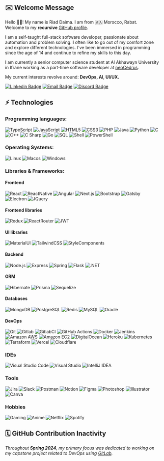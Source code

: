 ## ✉️ Welcome Message

Hello 👋🏻! My name is Riad Daima. I am from 🇲🇦 Morocco, Rabat.</br>Welcome to my <strong>recursive</strong> [GitHub profile](https://github.com/riaddaima).

I am a self-taught full-stack software developer, passionate about automation and problem solving. I often like to go out of my comfort zone and explore different technologies. I've been immersed in programming since the age of 14 and continue to refine my skills to this day.

I am currently a senior computer science student at Al Akhawayn University in Ifrane working as a part-time software developer at [neoCedrus](https://neocedrus.com).

My current interests revolve around: <strong>DevOps, AI, UI/UX.</strong>

[![Linkedin Badge](https://img.shields.io/badge/-Riad_Daima-blue?style=flat&logo=Linkedin&logoColor=white&link=https://www.linkedin.com/in/riad-daima-4391371ba/)](https://www.linkedin.com/in/riad-daima-4391371ba/)
[![Email Badge](https://img.shields.io/badge/-Email-c14438?style=flat&logo=Gmail&logoColor=white&link=mailto:riaddaima18@gmail.com)](mailto:riaddaima18@gmail.com)
[![Discord Badge](https://img.shields.io/badge/-Discord-5b6eae?style=flat&logo=Discord&logoColor=white&link=https://discord.com/users/97022814887890944)](https://discord.com/users/97022814887890944)

## ⚡ Technologies

### Programming languages:

![TypeScript](https://img.shields.io/static/v1?style=flat&message=TypeScript&color=3178C6&logo=TypeScript&logoColor=FFFFFF&label=)
![JavaScript](https://img.shields.io/static/v1?style=flat&message=JavaScript&color=222222&logo=JavaScript&logoColor=F7DF1E&label=)
![HTML5](https://img.shields.io/static/v1?style=flat&message=HTML5&color=E34F26&logo=HTML5&logoColor=FFFFFF&label=)
![CSS3](https://img.shields.io/static/v1?style=flat&message=CSS3&color=1572B6&logo=CSS3&logoColor=FFFFFF&label=)
![PHP](https://img.shields.io/badge/PHP-777BB4?style=flat&logo=php&logoColor=white)
![Java](https://img.shields.io/badge/Java-ED8B00?style=badge&logo=openjdk&logoColor=white)
![Python](https://img.shields.io/static/v1?style=flat&message=Python&color=3776AB&logo=Python&logoColor=FFFFFF&label=)
![C](https://img.shields.io/static/v1?style=flat&message=C&color=222222&logo=C&logoColor=A8B9CC&label=)
![C++](https://img.shields.io/static/v1?style=flat&message=C%2B%2B&color=00599C&logo=C%2B%2B&logoColor=FFFFFF&label=)
![C Sharp](https://img.shields.io/badge/C%23-239120?style=flat&logo=c-sharp&logoColor=white)
![Go](https://img.shields.io/badge/go-%2300ADD8.svg?style=flat&logo=go&logoColor=white)
![SQL](https://img.shields.io/badge/-SQL-black?style=flat&logo=Databricks&logoColor=blue)
![Shell](https://img.shields.io/badge/Shell_Script-121011?style=flat&logo=gnu-bash&logoColor=white)
![PowerShell](https://img.shields.io/badge/Powershell-2CA5E0?style=flat&logo=powershell&logoColor=white)

### Operating Systems:

![Linux](https://img.shields.io/badge/Linux-FCC624?style=flat&logo=linux&logoColor=black)
![Macos](https://img.shields.io/badge/mac%20os-000000?style=flat&logo=apple&logoColor=white)
![Windows](https://img.shields.io/badge/Windows-0078D6?style=flat&logo=windows&logoColor=white)

### Libraries & Frameworks:

#### Frontend

![React](https://img.shields.io/static/v1?style=flat&message=React&color=222222&logo=React&logoColor=61DAFB&label=)
![ReactNative](https://img.shields.io/badge/React_Native-20232A?style=flat&logo=react&logoColor=61DAFB)
![Angular](https://img.shields.io/static/v1?style=flat&message=Angular&color=DD0031&logo=Angular&logoColor=FFFFFF&label=)
![Next.js](https://img.shields.io/static/v1?style=flat&message=Next.js&color=000000&logo=Next.js&logoColor=FFFFFF&label=)
![Bootstrap](https://img.shields.io/static/v1?style=flat&message=Bootstrap&color=7952B3&logo=Bootstrap&logoColor=FFFFFF&label=)
![Gatsby](https://img.shields.io/static/v1?style=flat&message=Gatsby&color=663399&logo=Gatsby&logoColor=FFFFFF&label=)
![Electron](https://img.shields.io/static/v1?style=flat&message=Electron&color=47848F&logo=Electron&logoColor=FFFFFF&label=)
![JQuery](https://img.shields.io/badge/jQuery-0769AD?style=flat&logo=jquery&logoColor=white)

#### Frontend libraries
![Redux](https://img.shields.io/badge/Redux-593D88?style=flat&logo=redux&logoColor=white)
![ReactRouter](https://img.shields.io/badge/React_Router-CA4245?style=flat&logo=react-router&logoColor=white)
![JWT](https://img.shields.io/badge/json%20web%20tokens-323330?style=flat&logo=json-web-tokens&logoColor=pink)

#### UI libraries

![MaterialUI](https://img.shields.io/badge/Material%20UI-007FFF?style=flat&logo=mui&logoColor=white)
![TailwindCSS](https://img.shields.io/badge/Tailwind_CSS-38B2AC?style=flat&logo=tailwind-css&logoColor=white)
![StyleComponents](https://img.shields.io/badge/styled--components-DB7093?style=flat&logo=styled-components&logoColor=white)

#### Backend

![Node.js](https://img.shields.io/static/v1?style=flat&message=Node.js&color=339933&logo=Node.js&logoColor=FFFFFF&label=)
![Express](https://img.shields.io/static/v1?style=flat&message=Express&color=000000&logo=Express&logoColor=FFFFFF&label=)
![Spring](https://img.shields.io/badge/Spring-6DB33F?style=flat&logo=spring&logoColor=white)
![Flask](https://img.shields.io/badge/Flask-000000?style=flat&logo=flask&logoColor=white)
![.NET](https://img.shields.io/badge/.NET-5C2D91?style=flat&logo=.net&logoColor=white)


#### ORM

![Hibernate](https://img.shields.io/badge/Hibernate-59666C?style=flat&logo=Hibernate&logoColor=white)
![Prisma](https://img.shields.io/badge/Prisma-3982CE?style=flat&logo=Prisma&logoColor=white)
![Sequelize](https://img.shields.io/badge/Sequelize-52B0E7?style=flat&logo=Sequelize&logoColor=white)

#### Databases

![MongoDB](https://img.shields.io/static/v1?style=flat&message=MongoDB&color=47A248&logo=MongoDB&logoColor=FFFFFF&label=)
![PostgreSQL](https://img.shields.io/static/v1?style=flat&message=PostgreSQL&color=4169E1&logo=PostgreSQL&logoColor=FFFFFF&label=)
![Redis](https://img.shields.io/badge/redis-%23DD0031.svg?&style=flat&logo=redis&logoColor=white)
![MySQL](https://img.shields.io/static/v1?style=flat&message=MySQL&color=4479A1&logo=MySQL&logoColor=FFFFFF&label=)
![Oracle](https://img.shields.io/static/v1?style=flat&message=Oracle&color=F80000&logo=Oracle&logoColor=FFFFFF&label=)


#### DevOps

![Git](https://img.shields.io/static/v1?style=flat&message=Git&color=F05032&logo=Git&logoColor=FFFFFF&label=)
![Gitlab](https://img.shields.io/badge/GitLab-330F63?style=flat&logo=gitlab&logoColor=orange)
![GitlabCI](https://img.shields.io/badge/GitLabCI-%23181717.svg?style=flat&logo=gitlab&logoColor=white)
![GitHub Actions](https://img.shields.io/static/v1?style=flat&message=GitHub+Actions&color=2088FF&logo=GitHub+Actions&logoColor=FFFFFF&label=)
![Docker](https://img.shields.io/static/v1?style=flat&message=Docker&color=2496ED&logo=Docker&logoColor=FFFFFF&label=)
![Jenkins](https://img.shields.io/static/v1?style=flat&message=Jenkins&color=D24939&logo=Jenkins&logoColor=FFFFFF&label=)
![Amazon AWS](https://img.shields.io/static/v1?style=flat&message=Amazon+AWS&color=232F3E&logo=Amazon+AWS&logoColor=FFFFFF&label=)
![Amazon EC2](https://img.shields.io/static/v1?style=flat&message=Amazon+EC2&color=222222&logo=Amazon+EC2&logoColor=FF9900&label=)
![DigitalOcean](https://img.shields.io/static/v1?style=flat&message=DigitalOcean&color=0080FF&logo=DigitalOcean&logoColor=FFFFFF&label=)
![Heroku](https://img.shields.io/static/v1?style=flat&message=Heroku&color=430098&logo=Heroku&logoColor=FFFFFF&label=)
![Kubernetes](https://img.shields.io/static/v1?style=flat&message=Kubernetes+%28beginner%29&color=326CE5&logo=Kubernetes&logoColor=FFFFFF&label=)
![Terraform](https://img.shields.io/badge/terraform-%235835CC.svg?style=flat&logo=terraform&logoColor=white)
![Vercel](https://img.shields.io/static/v1?style=flat&message=Vercel&color=000000&logo=Vercel&logoColor=FFFFFF&label=)
![Cloudflare](https://img.shields.io/badge/Cloudflare-F38020?style=flat&logo=Cloudflare&logoColor=white)



### IDEs

![Visual Studio Code](https://img.shields.io/static/v1?style=flat&message=Visual+Studio+Code&color=007ACC&logo=Visual+Studio+Code&logoColor=FFFFFF&label=)
![Visual Studio](https://img.shields.io/static/v1?style=flat&message=Visual+Studio&color=5C2D91&logo=Visual+Studio&logoColor=FFFFFF&label=)
![IntelliJ IDEA](https://img.shields.io/static/v1?style=flat&message=IntelliJ+IDEA&color=000000&logo=IntelliJ+IDEA&logoColor=FFFFFF&label=)


### Tools

![Jira](https://img.shields.io/badge/Jira-0052CC?style=flat&logo=Jira&logoColor=white)
![Slack](https://img.shields.io/static/v1?style=flat&message=Slack&color=4A154B&logo=Slack&logoColor=FFFFFF&label=)
![Postman](https://img.shields.io/static/v1?style=flat&message=Postman&color=FF6C37&logo=Postman&logoColor=FFFFFF&label=)
![Notion](https://img.shields.io/static/v1?style=flat&message=Notion&color=000000&logo=Notion&logoColor=FFFFFF&label=)
![Figma](https://img.shields.io/static/v1?style=flat&message=Figma&color=F24E1E&logo=Figma&logoColor=FFFFFF&label=)
![Photoshop](https://img.shields.io/badge/Adobe%20Photoshop-31A8FF?style=flat&logo=Adobe%20Photoshop&logoColor=black)
![Illustrator](https://img.shields.io/badge/Adobe%20Illustrator-FF9A00?style=flat&logo=adobe%20illustrator&logoColor=white)
![Canva](https://img.shields.io/badge/Canva-%2300C4CC.svg?&style=flat&logo=Canva&logoColor=white)

### Hobbies

![Gaming](https://img.shields.io/static/v1?style=flat&message=Gaming&color=FF0000&logo=YouTube+Gaming&logoColor=FFFFFF&label=)
![Anime](https://img.shields.io/badge/Crunchyroll-F47521?style=flat&logo=crunchyroll&logoColor=white)
![Netflix](https://img.shields.io/badge/Netflix-E50914?style=flat&logo=netflix&logoColor=white)
![Spotify](https://img.shields.io/badge/Spotify-1ED760?&style=flat&logo=spotify&logoColor=white)

## 🗓️ GitHub Contribution Inactivity

<i>Throughout <strong>Spring 2024</strong>, my primary focus was dedicated to working on my capstone project related to DevOps using [GitLab](https://gitlab.com/ety_kira).<br /></i>
